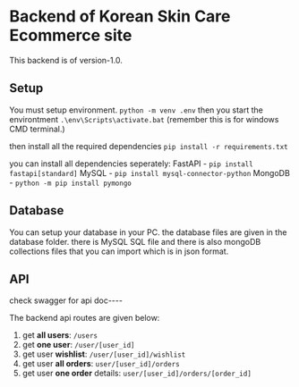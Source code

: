 # Backend of Korean Skin Care Ecommerce site
This backend is of version-1.0.

## Setup
You must setup environment.
`python -m venv .env`
then you start the environtment
`.\env\Scripts\activate.bat` (remember this is for windows CMD terminal.)

then install all the required dependencies
`pip install -r requirements.txt`

you can install all dependencies seperately:
FastAPI -
`pip install fastapi[standard]`
MySQL -
`pip install mysql-connector-python`
MongoDB -
`python -m pip install pymongo`

## Database
You can setup your database in your PC. the database files are given in the database folder. there is MySQL SQL file and there is also mongoDB collections files that you can import which is in json format.

## API
check swagger for api doc---- 

The backend api routes are given below:
1. get **all users**: `/users`
2. get **one user**: `/user/[user_id]`
3. get user **wishlist**: `/user/[user_id]/wishlist`
4. get user **all orders**: `user/[user_id]/orders`
5. get user **one order** details: `user/[user_id]/orders/[order_id]`